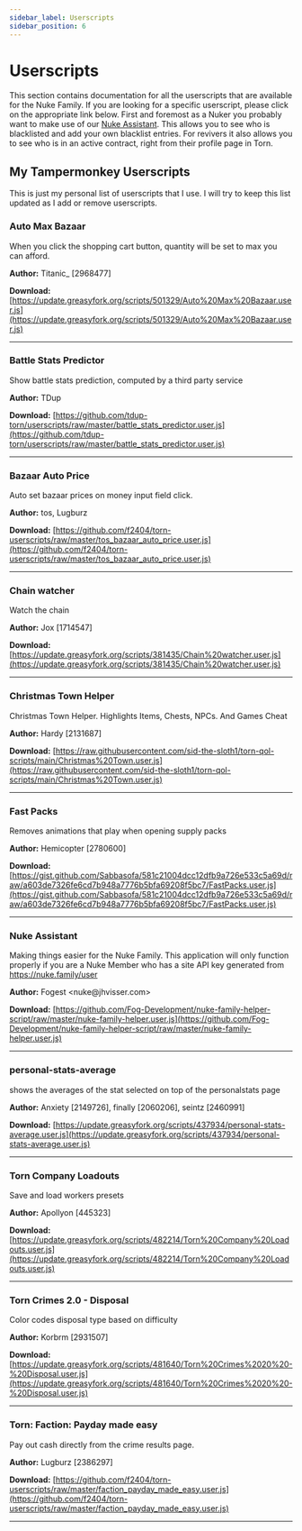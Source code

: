 ```yaml
---
sidebar_label: Userscripts
sidebar_position: 6
---
```


# Userscripts

This section contains documentation for all the userscripts that are available for the Nuke Family. If you are looking for a specific userscript, please click on the appropriate link below. First and foremost as a Nuker you probably want to make use of our [Nuke Assistant](./nuke_assistant_userscript.md). This allows you to see who is blacklisted and add your own blacklist entries. For revivers it also allows you to see who is in an active contract, right from their profile page in Torn.

## My Tampermonkey Userscripts

This is just my personal list of userscripts that I use. I will try to keep this list updated as I add or remove userscripts.

### Auto Max Bazaar

When you click the shopping cart button, quantity will be set to max you can afford.

**Author:** Titanic\_ \[2968477\]

**Download:** [https://update.greasyfork.org/scripts/501329/Auto%20Max%20Bazaar.user.js](https://update.greasyfork.org/scripts/501329/Auto%20Max%20Bazaar.user.js)

---

### Battle Stats Predictor

Show battle stats prediction, computed by a third party service

**Author:** TDup

**Download:** [https://github.com/tdup-torn/userscripts/raw/master/battle_stats_predictor.user.js](https://github.com/tdup-torn/userscripts/raw/master/battle_stats_predictor.user.js)

---

### Bazaar Auto Price

Auto set bazaar prices on money input field click.

**Author:** tos, Lugburz

**Download:** [https://github.com/f2404/torn-userscripts/raw/master/tos_bazaar_auto_price.user.js](https://github.com/f2404/torn-userscripts/raw/master/tos_bazaar_auto_price.user.js)

---

### Chain watcher

Watch the chain

**Author:** Jox \[1714547\]

**Download:** [https://update.greasyfork.org/scripts/381435/Chain%20watcher.user.js](https://update.greasyfork.org/scripts/381435/Chain%20watcher.user.js)

---

### Christmas Town Helper

Christmas Town Helper. Highlights Items, Chests, NPCs. And Games Cheat

**Author:** Hardy \[2131687\]

**Download:** [https://raw.githubusercontent.com/sid-the-sloth1/torn-qol-scripts/main/Christmas%20Town.user.js](https://raw.githubusercontent.com/sid-the-sloth1/torn-qol-scripts/main/Christmas%20Town.user.js)

---

### Fast Packs

Removes animations that play when opening supply packs

**Author:** Hemicopter \[2780600\]

**Download:** [https://gist.github.com/Sabbasofa/581c21004dcc12dfb9a726e533c5a69d/raw/a603de7326fe6cd7b948a7776b5bfa69208f5bc7/FastPacks.user.js](https://gist.github.com/Sabbasofa/581c21004dcc12dfb9a726e533c5a69d/raw/a603de7326fe6cd7b948a7776b5bfa69208f5bc7/FastPacks.user.js)

---

### Nuke Assistant

Making things easier for the Nuke Family. This application will only function properly if you are a Nuke Member who has a site API key generated from https://nuke.family/user

**Author:** Fogest \<nuke\@jhvisser.com\>

**Download:** [https://github.com/Fog-Development/nuke-family-helper-script/raw/master/nuke-family-helper.user.js](https://github.com/Fog-Development/nuke-family-helper-script/raw/master/nuke-family-helper.user.js)

---

### personal-stats-average

shows the averages of the stat selected on top of the personalstats page

**Author:** Anxiety \[2149726\], finally \[2060206\], seintz \[2460991\]

**Download:** [https://update.greasyfork.org/scripts/437934/personal-stats-average.user.js](https://update.greasyfork.org/scripts/437934/personal-stats-average.user.js)

---

### Torn Company Loadouts

Save and load workers presets

**Author:** Apollyon \[445323\]

**Download:** [https://update.greasyfork.org/scripts/482214/Torn%20Company%20Loadouts.user.js](https://update.greasyfork.org/scripts/482214/Torn%20Company%20Loadouts.user.js)

---

### Torn Crimes 2.0 - Disposal

Color codes disposal type based on difficulty

**Author:** Korbrm \[2931507\]

**Download:** [https://update.greasyfork.org/scripts/481640/Torn%20Crimes%2020%20-%20Disposal.user.js](https://update.greasyfork.org/scripts/481640/Torn%20Crimes%2020%20-%20Disposal.user.js)

---

### Torn: Faction: Payday made easy

Pay out cash directly from the crime results page.

**Author:** Lugburz \[2386297\]

**Download:** [https://github.com/f2404/torn-userscripts/raw/master/faction_payday_made_easy.user.js](https://github.com/f2404/torn-userscripts/raw/master/faction_payday_made_easy.user.js)

---
